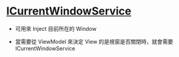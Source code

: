 # [ICurrentWindowService](https://documentation.devexpress.com/WPF/DevExpress.Mvvm.UI.CurrentWindowService.class)

- 可用來 Inject 目前所在的 Window

- 當需要從 ViewModel 來決定 View 的是視窗是否關閉時，就會需要 ICurrentWindowService